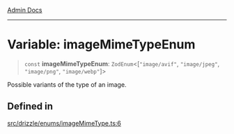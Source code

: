 [Admin Docs](/)

***

# Variable: imageMimeTypeEnum

> `const` **imageMimeTypeEnum**: `ZodEnum`\<[`"image/avif"`, `"image/jpeg"`, `"image/png"`, `"image/webp"`]\>

Possible variants of the type of an image.

## Defined in

[src/drizzle/enums/imageMimeType.ts:6](https://github.com/NishantSinghhhhh/talawa-api/blob/05ae6a4794762096d917a90a3af0db22b7c47392/src/drizzle/enums/imageMimeType.ts#L6)
